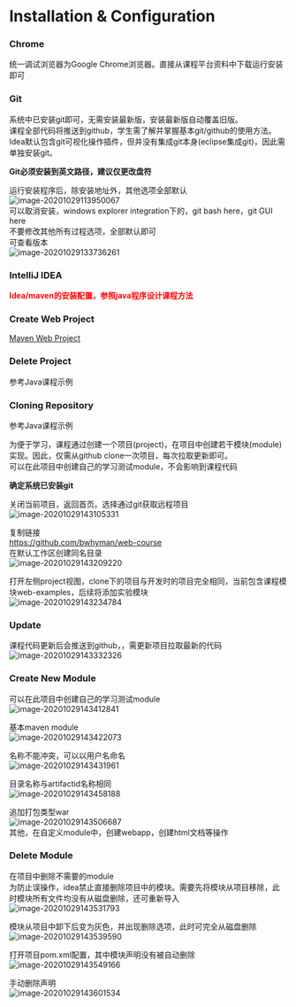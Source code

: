 # Installation & Configuration
### Chrome
统一调试浏览器为Google Chrome浏览器。直接从课程平台资料中下载运行安装即可

### Git
系统中已安装git即可，无需安装最新版，安装最新版自动覆盖旧版。  
课程全部代码将推送到github，学生需了解并掌握基本git/github的使用方法。  
Idea默认包含git可视化操作插件，但并没有集成git本身(eclipse集成git)，因此需单独安装git。

**Git必须安装到英文路径，建议仅更改盘符**

运行安装程序后，除安装地址外，其他选项全部默认  
![image-20201029113950067](images/home/image-20201029113454399.png)  
可以取消安装，windows explorer integration下的，git bash here，git GUI here  
不要修改其他所有过程选项，全部默认即可  
可查看版本  
![image-20201029133736261](images/home/image-20201029133736261.png)  

### IntelliJ IDEA
<span style="color: red">**Idea/maven的安装配置，参照java程序设计课程方法**</span>

### Create Web Project
[Maven Web Project](https://mooc1.chaoxing.com/nodedetailcontroller/visitnodedetail?courseId=91374545&knowledgeId=368925223)

### Delete Project
参考Java课程示例  

### Cloning Repository
参考Java课程示例  

为便于学习，课程通过创建一个项目(project)，在项目中创建若干模块(module)实现。因此，仅需从github clone一次项目，每次拉取更新即可。  
可以在此项目中创建自己的学习测试module，不会影响到课程代码

**确定系统已安装git**

关闭当前项目，返回首页。选择通过git获取远程项目  
![image-20201029143105331](images/home/image-20201029143105331.png)  

复制链接  
https://github.com/bwhyman/web-course  
在默认工作区创建同名目录  
![image-20201029143209220](images/home/image-20201029143209220.png)  

打开左侧project视图，clone下的项目与开发时的项目完全相同，当前包含课程模块web-examples，后续将添加实验模块  
![image-20201029143234784](images/home/image-20201029143234784.png)

### Update
课程代码更新后会推送到github，，需更新项目拉取最新的代码  
![image-20201029143332326](images/home/image-20201029143332326.png)

### Create New Module
可以在此项目中创建自己的学习测试module  
![image-20201029143412841](images/home/image-20201029143412841.png)  

基本maven module  
![image-20201029143422073](images/home/image-20201029143422073.png)  

名称不能冲突，可以以用户名命名  
![image-20201029143431961](images/home/image-20201029143431961.png)  

目录名称与artifactid名称相同  
![image-20201029143458188](images/home/image-20201029143458188.png)  

追加打包类型war  
![image-20201029143506687](images/home/image-20201029143506687.png)  
其他，在自定义module中，创建webapp，创建html文档等操作

### Delete Module
在项目中删除不需要的module  
为防止误操作，idea禁止直接删除项目中的模块。需要先将模块从项目移除，此时模块所有文件均没有从磁盘删除，还可重新导入  
![image-20201029143531793](images/home/image-20201029143531793.png)  

模块从项目中卸下后变为灰色，并出现删除选项，此时可完全从磁盘删除  
![image-20201029143539590](images/home/image-20201029143539590.png)  

打开项目pom.xml配置，其中模块声明没有被自动删除  
![image-20201029143549166](images/home/image-20201029143549166.png)  

手动删除声明  
![image-20201029143601534](images/home/image-20201029143601534.png)